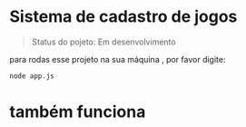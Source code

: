 <h1>Sistema de cadastro de jogos</h1>

>Status do pojeto: Em desenvolvimento

para rodas esse projeto na sua máquina , por favor digite:

```
node app.js
```
# também funciona #
